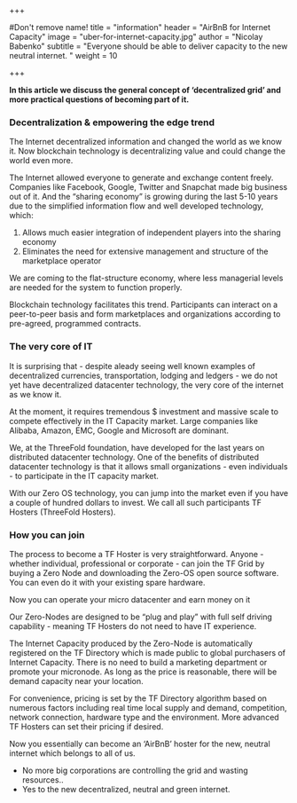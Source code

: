+++

#Don't remove name!
title = "information"
header = "AirBnB for Internet Capacity"
image = "uber-for-internet-capacity.jpg"
author = "Nicolay Babenko"
subtitle = "Everyone should be able to deliver capacity to the new neutral internet. "
weight = 10

+++

**In this article we discuss the general concept of ‘decentralized grid’ and more practical questions of becoming part of it.**

### Decentralization & empowering the edge trend

The Internet decentralized information and changed the world as we know it. Now blockchain technology is decentralizing value and could change the world even more.

The Internet allowed everyone to generate and exchange content freely. Companies like Facebook, Google, Twitter and Snapchat made big business out of it. And the “sharing economy” is growing during the last 5-10 years due to the simplified information flow and well developed technology, which:

1. Allows much easier integration of independent players into the sharing economy
2. Eliminates the need for extensive management and structure of the marketplace operator

We are coming to the flat-structure economy, where less managerial levels are needed for the system to function properly.

Blockchain technology facilitates this trend. Participants can interact on a peer-to-peer basis and form marketplaces and organizations according to pre-agreed, programmed contracts.

### The very core of IT

It is surprising that - despite aleady seeing well known examples of decentralized currencies, transportation, lodging and ledgers - we do not yet have decentralized datacenter technology, the very core of the internet as we know it.

At the moment, it requires tremendous $ investment and massive scale to compete effectively in the IT Capacity market. Large companies like Alibaba, Amazon, EMC, Google and Microsoft are dominant.

We, at the ThreeFold foundation, have developed for the last years on distributed datacenter technology. One of the benefits of distributed datacenter technology is that it allows small organizations - even individuals - to participate in the IT capacity market.

With our Zero OS technology, you can jump into the market even if you have a couple of hundred dollars to invest. We call all such participants TF Hosters (ThreeFold Hosters).

### How you can join

The process to become a TF Hoster is very straightforward.  Anyone - whether individual, professional or corporate - can join the TF Grid by buying a Zero Node and downloading the Zero-OS open source software. You can even do it with your existing spare hardware.

Now you can operate your micro datacenter and earn money on it

Our Zero-Nodes are designed to be “plug and play” with full self driving capability - meaning TF Hosters do not need to have IT experience.

The Internet Capacity produced by the Zero-Node is automatically registered on the TF Directory which is made public to global purchasers of Internet Capacity. There is no need to build a marketing department or promote your micronode. As long as the price is reasonable, there will be demand capacity near your location.

For convenience, pricing is set by the TF Directory algorithm based on numerous factors including real time local supply and demand, competition, network connection, hardware type and the environment.  More advanced TF Hosters can set their pricing if desired.


Now you essentially can become an ‘AirBnB’ hoster for the new, neutral internet which belongs to all of us.

 - No more big corporations are controlling the grid and wasting resources..
 - Yes to the new decentralized, neutral and green internet.
